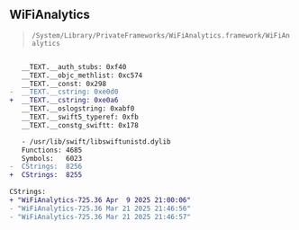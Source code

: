 ## WiFiAnalytics

> `/System/Library/PrivateFrameworks/WiFiAnalytics.framework/WiFiAnalytics`

```diff

   __TEXT.__auth_stubs: 0xf40
   __TEXT.__objc_methlist: 0xc574
   __TEXT.__const: 0x298
-  __TEXT.__cstring: 0xe0d0
+  __TEXT.__cstring: 0xe0a6
   __TEXT.__oslogstring: 0xabf0
   __TEXT.__swift5_typeref: 0xfb
   __TEXT.__constg_swiftt: 0x178

   - /usr/lib/swift/libswiftunistd.dylib
   Functions: 4685
   Symbols:   6023
-  CStrings:  8256
+  CStrings:  8255
 
CStrings:
+ "WiFiAnalytics-725.36 Apr  9 2025 21:00:06"
- "WiFiAnalytics-725.36 Mar 21 2025 21:46:56"
- "WiFiAnalytics-725.36 Mar 21 2025 21:46:57"

```
